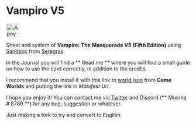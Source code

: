 # Vampiro V5

<a href='https://ko-fi.com/musrha' target='_blank'><img height='36' style='border:0px;height:36px;' src='https://cdn.ko-fi.com/cdn/kofi2.png?v=2' border='0' alt='¡Apóyame en Ko-Fi!' /></a>
 
Sheet and system of **Vampire: The Masquerade V5 (Fifth Edition)** using [Sandbox](https://gitlab.com/rolnl/sandbox-system-builder/) from [Seregras](https://www.youtube.com/c/RolNL/).

In the Journal you will find a ** Read me ** where you will find a small guide on how to use the card correctly, in addition to the credits.

I recommend that you install it with this link to [world.json](https://raw.githubusercontent.com/Musrha/foundry-vampirov5/master/world.json) from **Game Worlds** and putting the link in *Manifest Url*.

I hope you enjoy it! You can contact me via [Twitter](https://twitter.com/Musrha) and Discord (** Musrha # 8789 **) for any bug, suggestion or whatever.

Just making a fork to try and convert to English. 
